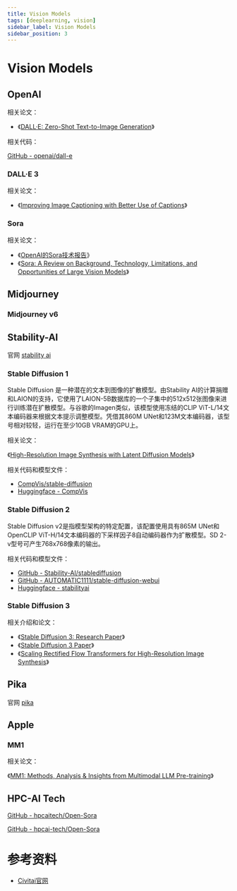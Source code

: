 ```yaml
---
title: Vision Models
tags: [deeplearning, vision]
sidebar_label: Vision Models
sidebar_position: 3
---
```


# Vision Models

## OpenAI

相关论文：

* 《[DALL·E: Zero-Shot Text-to-Image Generation](https://arxiv.org/abs/2102.12092)》

相关代码：

[GitHub - openai/dall-e](https://github.com/openai/dall-e)

### DALL·E 3

相关论文：

* 《[Improving Image Captioning with Better Use of Captions](https://arxiv.org/abs/2006.11807)》

### Sora

相关论文：

* 《[OpenAI的Sora技术报告](https://openai.com/research/video-generation-models-as-world-simulators)》
* 《[Sora: A Review on Background, Technology, Limitations, and Opportunities of Large Vision Models](https://arxiv.org/abs/2402.17177)》

## Midjourney

### Midjourney v6

## Stability-AI

官网 [stability ai](https://stability.ai/)

### Stable Diffusion 1

Stable Diffusion 是一种潜在的文本到图像的扩散模型。由Stability AI的计算捐赠和LAION的支持，它使用了LAION-5B数据库的一个子集中的512x512张图像来进行训练潜在扩散模型。与谷歌的Imagen类似，该模型使用冻结的CLIP ViT-L/14文本编码器来根据文本提示调整模型。凭借其860M UNet和123M文本编码器，该型号相对较轻，运行在至少10GB VRAM的GPU上。

相关论文：

《[High-Resolution Image Synthesis with Latent Diffusion Models](https://arxiv.org/abs/2112.10752)》

相关代码和模型文件：

* [CompVis/stable-diffusion](https://github.com/CompVis/stable-diffusion)
* [Huggingface - CompVis](https://huggingface.co/CompVis)

### Stable Diffusion 2

Stable Diffusion v2是指模型架构的特定配置，该配置使用具有865M UNet和OpenCLIP ViT-H/14文本编码器的下采样因子8自动编码器作为扩散模型。SD 2-v型号可产生768x768像素的输出。

相关代码和模型文件：

* [GitHub - Stability-AI/stablediffusion](https://github.com/Stability-AI/stablediffusion)
* [GitHub - AUTOMATIC1111/stable-diffusion-webui](https://github.com/AUTOMATIC1111/stable-diffusion-webui)
* [Huggingface - stabilityai](https://huggingface.co/stabilityai/)


### Stable Diffusion 3

相关介绍和论文：

* 《[Stable Diffusion 3: Research Paper](https://stability.ai/news/stable-diffusion-3-research-paper)》
* 《[Stable Diffusion 3 Paper](https://stabilityai-public-packages.s3.us-west-2.amazonaws.com/Stable+Diffusion+3+Paper.pdf)》
* 《[Scaling Rectified Flow Transformers for High-Resolution Image Synthesis](https://arxiv.org/abs/2403.03206)》

## Pika

官网 [pika](https://pika.art)

## Apple

### MM1

相关论文：

《[MM1: Methods, Analysis & Insights from Multimodal LLM Pre-training](https://arxiv.org/abs/2403.09611)》

## HPC-AI Tech

[GitHub - hpcaitech/Open-Sora](https://github.com/hpcaitech/Open-Sora)

[GitHub - hpcai-tech/Open-Sora](https://huggingface.co/hpcai-tech/Open-Sora)

# 参考资料

* [Civitai官网](https://civitai.com)